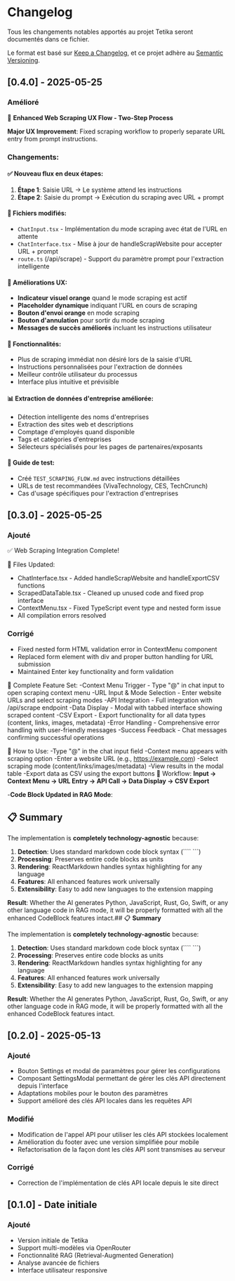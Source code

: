 # Changelog

Tous les changements notables apportés au projet Tetika seront documentés dans ce fichier.

Le format est basé sur [Keep a Changelog](https://keepachangelog.com/fr/1.0.0/),
et ce projet adhère au [Semantic Versioning](https://semver.org/spec/v2.0.0.html).

## [0.4.0] - 2025-05-25

### Amélioré

🎯 **Enhanced Web Scraping UX Flow - Two-Step Process**

**Major UX Improvement**: Fixed scraping workflow to properly separate URL entry from prompt instructions.

### Changements:

#### ✅ **Nouveau flux en deux étapes:**
1. **Étape 1**: Saisie URL → Le système attend les instructions
2. **Étape 2**: Saisie du prompt → Exécution du scraping avec URL + prompt

#### 🔧 **Fichiers modifiés:**
- `ChatInput.tsx` - Implémentation du mode scraping avec état de l'URL en attente
- `ChatInterface.tsx` - Mise à jour de handleScrapWebsite pour accepter URL + prompt
- `route.ts` (/api/scrape) - Support du paramètre prompt pour l'extraction intelligente

#### 🎨 **Améliorations UX:**
- **Indicateur visuel orange** quand le mode scraping est actif
- **Placeholder dynamique** indiquant l'URL en cours de scraping
- **Bouton d'envoi orange** en mode scraping
- **Bouton d'annulation** pour sortir du mode scraping
- **Messages de succès améliorés** incluant les instructions utilisateur

#### 🚀 **Fonctionnalités:**
- Plus de scraping immédiat non désiré lors de la saisie d'URL
- Instructions personnalisées pour l'extraction de données
- Meilleur contrôle utilisateur du processus
- Interface plus intuitive et prévisible

#### 📊 **Extraction de données d'entreprise améliorée:**
- Détection intelligente des noms d'entreprises
- Extraction des sites web et descriptions
- Comptage d'employés quand disponible
- Tags et catégories d'entreprises
- Sélecteurs spécialisés pour les pages de partenaires/exposants

#### 🧪 **Guide de test:**
- Créé `TEST_SCRAPING_FLOW.md` avec instructions détaillées
- URLs de test recommandées (VivaTechnology, CES, TechCrunch)
- Cas d'usage spécifiques pour l'extraction d'entreprises

## [0.3.0] - 2025-05-25

### Ajouté

✅ Web Scraping Integration Complete!

📁 Files Updated:
- ChatInterface.tsx - Added handleScrapWebsite and handleExportCSV functions
- ScrapedDataTable.tsx - Cleaned up unused code and fixed prop interface
- ContextMenu.tsx - Fixed TypeScript event type and nested form issue
- All compilation errors resolved

### Corrigé
- Fixed nested form HTML validation error in ContextMenu component
- Replaced form element with div and proper button handling for URL submission
- Maintained Enter key functionality and form validation

🚀 Complete Feature Set:
-Context Menu Trigger - Type "@" in chat input to open scraping context menu
-URL Input & Mode Selection - Enter website URLs and select scraping modes
-API Integration - Full integration with /api/scrape endpoint
-Data Display - Modal with tabbed interface showing scraped content
-CSV Export - Export functionality for all data types (content, links, images, metadata)
-Error Handling - Comprehensive error handling with user-friendly messages
-Success Feedback - Chat messages confirming successful operations


🎯 How to Use:
-Type "@" in the chat input field
-Context menu appears with scraping option
-Enter a website URL (e.g., https://example.com)
-Select scraping mode (content/links/images/metadata)
-View results in the modal table
-Export data as CSV using the export buttons
🔄 Workflow:
**Input → Context Menu → URL Entry → API Call → Data Display → CSV Export**


-**Code Block Updated in RAG Mode**:

## 📋 **Summary**

The implementation is **completely technology-agnostic** because:

1. **Detection**: Uses standard markdown code block syntax (```` ```)
2. **Processing**: Preserves entire code blocks as units
3. **Rendering**: ReactMarkdown handles syntax highlighting for any language
4. **Features**: All enhanced features work universally
5. **Extensibility**: Easy to add new languages to the extension mapping

**Result**: Whether the AI generates Python, JavaScript, Rust, Go, Swift, or any other language code in RAG mode, it will be properly formatted with all the enhanced CodeBlock features intact.## 📋 **Summary**

The implementation is **completely technology-agnostic** because:

1. **Detection**: Uses standard markdown code block syntax (```` ```)
2. **Processing**: Preserves entire code blocks as units
3. **Rendering**: ReactMarkdown handles syntax highlighting for any language
4. **Features**: All enhanced features work universally
5. **Extensibility**: Easy to add new languages to the extension mapping

**Result**: Whether the AI generates Python, JavaScript, Rust, Go, Swift, or any other language code in RAG mode, it will be properly formatted with all the enhanced CodeBlock features intact.

## [0.2.0] - 2025-05-13

### Ajouté
- Bouton Settings et modal de paramètres pour gérer les configurations
- Composant SettingsModal permettant de gérer les clés API directement depuis l'interface
- Adaptations mobiles pour le bouton des paramètres
- Support amélioré des clés API locales dans les requêtes API

### Modifié
- Modification de l'appel API pour utiliser les clés API stockées localement
- Amélioration du footer avec une version simplifiée pour mobile
- Refactorisation de la façon dont les clés API sont transmises au serveur

### Corrigé
- Correction de l'implémentation de clés API locale depuis le site direct

## [0.1.0] - Date initiale

### Ajouté
- Version initiale de Tetika
- Support multi-modèles via OpenRouter
- Fonctionnalité RAG (Retrieval-Augmented Generation)
- Analyse avancée de fichiers
- Interface utilisateur responsive

